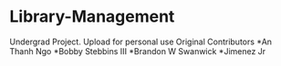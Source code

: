 # Library-Management
Undergrad Project. Upload for personal use
Original Contributors
  *An Thanh Ngo
  *Bobby Stebbins III
  *Brandon W Swanwick
  *Jimenez Jr
